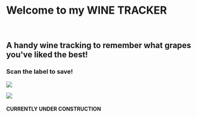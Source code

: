 <h1>Welcome to my WINE TRACKER</h1>
<br>
<h2>A handy wine tracking to remember what grapes you've liked the best!</h2>
<h3>Scan the label to save!</h3>

<a href="https://www.figma.com/file/l7pbOod1WyK08jLtcfTbXZ/Untitled?node-id=0%3A1"><img src="https://img.shields.io/badge/Figma-F24E1E?style=for-the-badge&logo=figma&logoColor=white" /></a>

<img src="https://media.giphy.com/media/nCykzvnlbY5uU/giphy.gif">

<h4> CURRENTLY UNDER CONSTRUCTION</H4>
